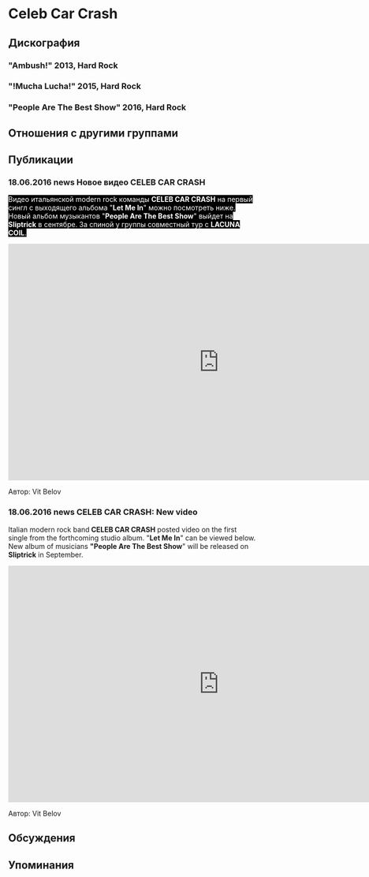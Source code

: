# Celeb Car Crash



## Дискография

### "Ambush!" 2013, Hard Rock



### "!Mucha Lucha!" 2015, Hard Rock



### "People Are The Best Show" 2016, Hard Rock




## Отношения с другими группами


## Публикации

### 18.06.2016 news Новое видео CELEB CAR CRASH

<p><font color="#ffffff" style="background-color: rgb(0, 0, 0);">Видео итальянской modern rock команды <strong>CELEB CAR CRASH</strong> на первый сингл с выходящего альбома "<strong>Let Me In</strong>" можно посмотреть ниже. Новый альбом музыкантов "<strong>People Are The Best Show</strong>" выйдет на <strong>Sliptrick</strong> в сентябре. За спиной у группы совместный тур с <strong>LACUNA COIL</strong>.</font></p><p><center><iframe width="854" height="480" src="https://www.youtube.com/embed/KNQ-V1tJP-o" frameborder="0" allowfullscreen=""></iframe><p></p></center>
Автор: Vit Belov

### 18.06.2016 news CELEB CAR CRASH: New video

<p>Italian modern rock band<strong> CELEB CAR CRASH</strong> posted video on the first single from the forthcoming studio album. "<strong>Let Me In</strong>" can be viewed below. New album of musicians <strong>"People Are The Best Show</strong>" will be released on <strong>Sliptrick</strong> in September. </p><p><center><iframe width="854" height="480" src="https://www.youtube.com/embed/KNQ-V1tJP-o" frameborder="0" allowfullscreen=""></iframe><p></p></center>
Автор: Vit Belov


## Обсуждения


## Упоминания


